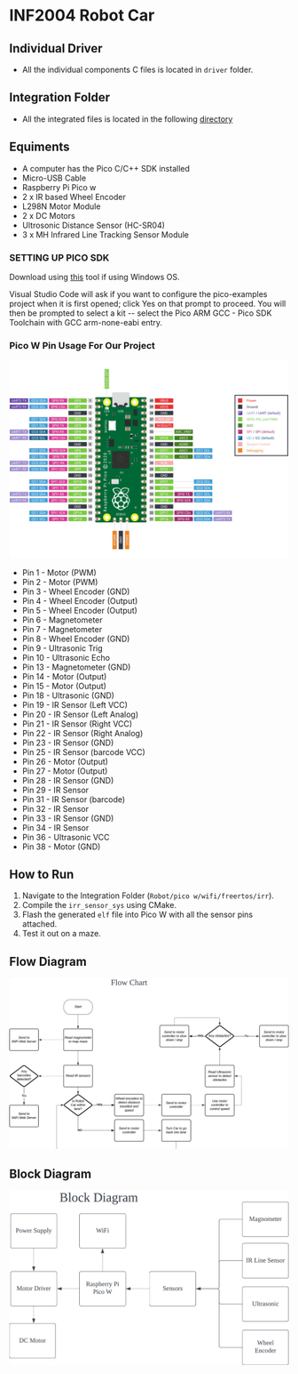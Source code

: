 # INF2004 Robot Car

## Individual Driver
- All the individual components C files is located in `driver` folder.

## Integration Folder
- All the integrated files is located in the following [directory](https://github.com/aloysiustayy/inf2004_robotcar/tree/main/Robot/pico_w/wifi/freertos/irr) 

## Equiments
- A computer has the Pico C/C++ SDK installed
- Micro-USB Cable
- Raspberry Pi Pico w
- 2 x IR based Wheel Encoder
- L298N Motor Module
- 2 x DC Motors
- Ultrosonic Distance Sensor (HC-SR04)
- 3 x MH Infrared Line Tracking Sensor Module

### SETTING UP PICO SDK
Download using [this](https://github.com/raspberrypi/pico-setup-windows/releases/latest/download/pico-setup-windows-x64-standalone.exe) tool if using Windows OS.

Visual Studio Code will ask if you want to configure the pico-examples project when it is first opened; click Yes on that prompt to proceed. You will then be prompted to select a kit -- select the Pico ARM GCC - Pico SDK Toolchain with GCC arm-none-eabi entry.

### Pico W Pin Usage For Our Project
![Pico W Pinout](https://github.com/aloysiustayy/inf2004_robotcar/blob/main/pico-pinout.svg?raw=true)
- Pin 1   - Motor (PWM)
- Pin 2   - Motor (PWM)
- Pin 3   - Wheel Encoder (GND)
- Pin 4   - Wheel Encoder (Output)
- Pin 5   - Wheel Encoder (Output)
- Pin 6   - Magnetometer
- Pin 7   - Magnetometer
- Pin 8   - Wheel Encoder (GND)
- Pin 9   - Ultrasonic Trig
- Pin 10  - Ultrasonic Echo
- Pin 13  - Magnetometer (GND)
- Pin 14  - Motor (Output)
- Pin 15  - Motor (Output)
- Pin 18  - Ultrasonic (GND)
- Pin 19  - IR Sensor (Left VCC)
- Pin 20  - IR Sensor (Left Analog)
- Pin 21  - IR Sensor (Right VCC)
- Pin 22  - IR Sensor (Right Analog)
- Pin 23  - IR Sensor (GND)
- Pin 25  - IR Sensor (barcode VCC)
- Pin 26  - Motor (Output)
- Pin 27  - Motor (Output)
- Pin 28  - IR Sensor (GND)
- Pin 29  - IR Sensor 
- Pin 31  - IR Sensor (barcode)
- Pin 32  - IR Sensor 
- Pin 33  - IR Sensor (GND)
- Pin 34  - IR Sensor
- Pin 36  - Ultrasonic VCC
- Pin 38  - Motor (GND)

## How to Run
1. Navigate to the Integration Folder (`Robot/pico w/wifi/freertos/irr`).
2. Compile the `irr_sensor_sys` using CMake.
3. Flash the generated `elf` file into Pico W with all the sensor pins attached.
4. Test it out on a maze.

## Flow Diagram
![alt text](https://github.com/aloysiustayy/inf2004_robotcar/blob/main/FlowChart.jpeg?raw=true)

## Block Diagram
![alt text](https://github.com/aloysiustayy/inf2004_robotcar/blob/main/BlockDiagram.jpeg?raw=true)
